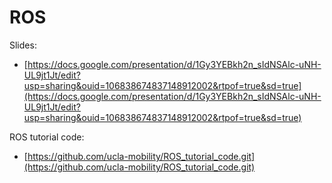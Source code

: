 # ROS 

Slides: 

- [https://docs.google.com/presentation/d/1Gy3YEBkh2n_sIdNSAlc-uNH-UL9jt1Jt/edit?usp=sharing&ouid=106838674837148912002&rtpof=true&sd=true](https://docs.google.com/presentation/d/1Gy3YEBkh2n_sIdNSAlc-uNH-UL9jt1Jt/edit?usp=sharing&ouid=106838674837148912002&rtpof=true&sd=true)

ROS tutorial code: 

- [https://github.com/ucla-mobility/ROS_tutorial_code.git](https://github.com/ucla-mobility/ROS_tutorial_code.git)
